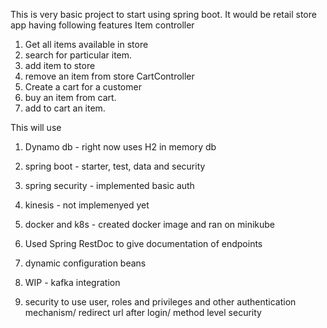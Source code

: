 This is very basic project to start using spring boot.
It would be retail store app having following features
Item controller
1. Get all items available in store
2. search for particular item.
3. add item to store
4. remove an item from store
CartController
5. Create a cart for a customer
6. buy an item from cart.
6. add to cart an item.


This will use
1. Dynamo db - right now uses H2 in memory db
2. spring boot - starter, test, data and security
3. spring security - implemented basic auth
4. kinesis - not implemenyed yet
5. docker and k8s - created docker image and ran on minikube
6. Used Spring RestDoc to give documentation of endpoints
8. dynamic configuration beans

7. WIP - kafka integration
9. security to use user, roles and privileges and other authentication mechanism/ redirect url after login/ method level security